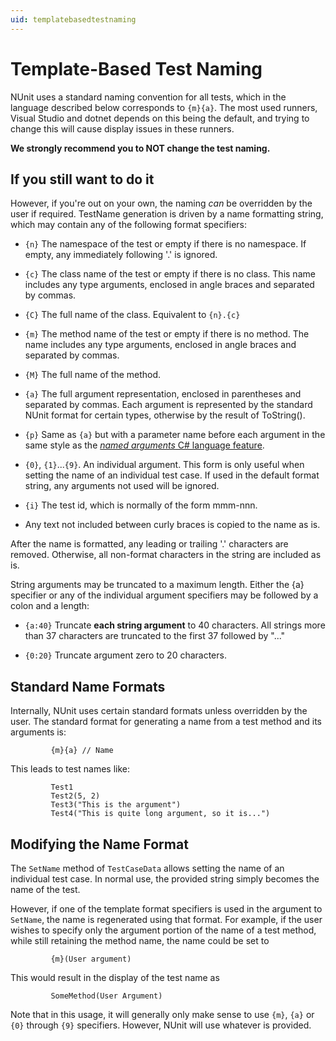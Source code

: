 ```yaml
---
uid: templatebasedtestnaming
---
```


# Template-Based Test Naming

NUnit uses a standard naming convention for all tests, which in the language described below corresponds to `{m}{a}`.
The most used runners, Visual Studio and dotnet depends on this being the default, and trying to change this will cause
display issues in these runners.

**We strongly recommend you to NOT change the test naming.**

## If you still want to do it

However, if you're out on your own, the naming *can* be overridden by the user if required. TestName generation is
driven by a name formatting string, which may contain any of the following format specifiers:

* `{n}` The namespace of the test or empty if there is no namespace. If empty, any immediately following '.' is ignored.

* `{c}` The class name of the test or empty if there is no class. This name includes any type arguments, enclosed in
  angle braces and separated by commas.

* `{C}` The full name of the class. Equivalent to `{n}.{c}`

* `{m}` The method name of the test or empty if there is no method. The name includes any type arguments, enclosed in
  angle braces and separated by commas.

* `{M}` The full name of the method.

* `{a}` The full argument representation, enclosed in parentheses and separated by commas. Each argument is represented
  by the standard NUnit format for certain types, otherwise by the result of ToString().

* `{p}` Same as `{a}` but with a parameter name before each argument in the same style as the [*named arguments* C#
  language
  feature](https://learn.microsoft.com/en-us/dotnet/csharp/programming-guide/classes-and-structs/named-and-optional-arguments#named-arguments).

* `{0}`, `{1}`...`{9}`. An individual argument. This form is only useful when setting the name of an individual test
  case. If used in the default format string, any arguments not used will be ignored.

* `{i}` The test id, which is normally of the form mmm-nnn.

* Any text not included between curly braces is copied to the name as is.

After the name is formatted, any leading or trailing '.' characters are removed. Otherwise, all non-format characters in
the string are included as is.

String arguments may be truncated to a maximum length. Either the {a} specifier or any of the individual argument
specifiers may be followed by a colon and a length:

* `{a:40}` Truncate **each string argument** to 40 characters. All strings more than 37 characters are truncated to the
  first 37 followed by "..."

* `{0:20}` Truncate argument zero to 20 characters.

## Standard Name Formats

Internally, NUnit uses certain standard formats unless overridden by the user. The standard format for generating a name
from a test method and its arguments is:

```text
         {m}{a} // Name
```

This leads to test names like:

```text
         Test1
         Test2(5, 2)
         Test3("This is the argument")
         Test4("This is quite long argument, so it is...")
```

## Modifying the Name Format

The `SetName` method of `TestCaseData` allows setting the name of an individual test case. In normal use, the provided
string simply becomes the name of the test.

However, if one of the template format specifiers is used in the argument to `SetName`, the name is regenerated using
that format. For example, if the user wishes to specify only the argument portion of the name of a test method, while
still retaining the method name, the name could be set to

```text
         {m}(User argument)
```

This would result in the display of the test name as

```text
         SomeMethod(User Argument)
```

Note that in this usage, it will generally only make sense to use `{m}`, `{a}` or `{0}` through `{9}` specifiers.
However, NUnit will use whatever is provided.
